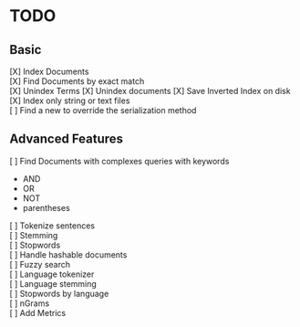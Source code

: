 # TODO

## Basic

[X] Index Documents  
[X] Find Documents by exact match  
[X] Unindex Terms
[X] Unindex documents
[X] Save Inverted Index on disk  
[X] Index only string or text files  
[ ] Find a new to override the serialization method

## Advanced Features

[ ] Find Documents with complexes queries with keywords  
* AND  
* OR  
* NOT  
* parentheses  


[ ] Tokenize sentences  
[ ] Stemming  
[ ] Stopwords  
[ ] Handle hashable documents  
[ ] Fuzzy search  
[ ] Language tokenizer   
[ ] Language stemming  
[ ] Stopwords by language  
[ ] nGrams  
[ ] Add Metrics
